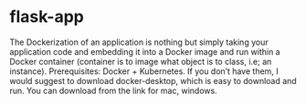 # flask-app

The Dockerization of an application is nothing but simply taking your application code and embedding it into a Docker image and run within a Docker container (container is to image what object is to class, i.e; an instance).
Prerequisites: Docker + Kubernetes.
If you don’t have them, I would suggest to download docker-desktop, which is easy to download and run. You can download from the link for mac, windows.

